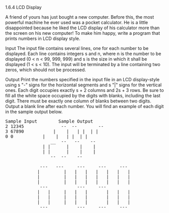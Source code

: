 1.6.4 LCD Display

A friend of yours has just bought a new computer. Before this, the most powerful
machine he ever used was a pocket calculator. He is a little disappointed because he
liked the LCD display of his calculator more than the screen on his new computer! To
make him happy, write a program that prints numbers in LCD display style.

Input
The input file contains several lines, one for each number to be displayed. Each line
contains integers s and n, where n is the number to be displayed (0 < n < 99, 999, 999)
and s is the size in which it shall be displayed (1 < s < 10). The input will be terminated
by a line containing two zeros, which should not be processed.

Output
Print the numbers specified in the input file in an LCD display-style using s "-" signs
for the horizontal segments and s "|" signs for the vertical ones. Each digit occupies
exactly s + 2 columns and 2s + 3 rows. Be sure to fill all the white space occupied by
the digits with blanks, including the last digit. There must be exactly one column of
blanks between two digits.
Output a blank line after each number. You will find an example of each digit in the
sample output below.

<pre>
Sample Input		Sample Output
2 12345			     --  --        --	
3 67890			  |    |   | |  | |
0 0			  |    |   | |  | |
			     __  --   --    -- 
			  | |      |    |    |
			  | |      |    |    |
			     --  --	   --

			 ---   ---     ---     ---     ---
			|         |   |   |   |   |   |   |
			|         |   |   |   |   |   |   |
			|         |   |   |   |   |   |   |
			 ---           ---     ---     
			|   |     |   |   |       |   |   |
			|   |     |   |   |       |   |   |
			|   |     |   |   |       |   |   |
 			 ---           ---     ---     ---
		
</pre>				

